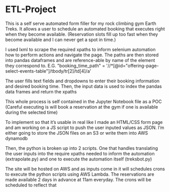# ETL-Project


This is a self serve automated form filler for my rock climbing gym Earth Treks. It allows a user to schedule an automated booking that executes right when they become available. (Reservation slots fill up too fast when they become available and I can never get a spot in time.)

I used lxml to scrape the required xpaths to inform selenium automation how to perform actions and navigate the page. The paths are then stored into pandas dataframes and are reference-able by name of the element they correspond to. E.G. "booking_time_path" = '//*[@id="offering-page-select-events-table"]/tbody/tr[2]/td[4]/a'


The user fills text fields and dropdowns  to enter their booking information and desired booking time. Then, the input data is used to index the pandas data frames and return the xpaths


This whole process is self contained in the Jupyter Notebook file as a POC (Careful executing is will  book a reservation at the gym if one is available during the selected time)

To implement so that it’s usable in real like I made an HTML/CSS form page and am working on a JS script to push the user inputed values as JSON. I’m either going to store the JSON files on an S3 or write them into AWS dynamodb

Then, the python is broken up into 2 scripts. One that handles translating the user inputs into the require xpaths needed to inform the automation (extrapolate.py) and one to execute the automation itself (treksbot.py)

The site will be hosted on AWS and as inputs come in it will schedules crons to execute the python scripts using AWS Lambda. The reservations are made available 2 days in advance at 11am everyday. The crons will be scheduled to reflect that
